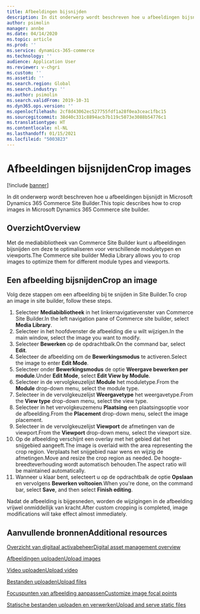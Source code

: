 ```yaml
---
title: Afbeeldingen bijsnijden
description: In dit onderwerp wordt beschreven hoe u afbeeldingen bijsnijdt in Microsoft Dynamics 365 Commerce Site Builder.
author: psimolin
manager: annbe
ms.date: 04/14/2020
ms.topic: article
ms.prod: ''
ms.service: dynamics-365-commerce
ms.technology: ''
audience: Application User
ms.reviewer: v-chgri
ms.custom: ''
ms.assetid: ''
ms.search.region: Global
ms.search.industry: ''
ms.author: psimolin
ms.search.validFrom: 2019-10-31
ms.dyn365.ops.version: ''
ms.openlocfilehash: 2cf8d43062ec527755fdf1a28f0ea3ceac1fbc15
ms.sourcegitcommit: 38d40c331c8894acb7b119c5073e3088b54776c1
ms.translationtype: HT
ms.contentlocale: nl-NL
ms.lasthandoff: 01/15/2021
ms.locfileid: "5003823"
---
```

# <a name="crop-images"></a><span data-ttu-id="59c02-103">Afbeeldingen bijsnijden</span><span class="sxs-lookup"><span data-stu-id="59c02-103">Crop images</span></span>

[!include [banner](includes/banner.md)]

<span data-ttu-id="59c02-104">In dit onderwerp wordt beschreven hoe u afbeeldingen bijsnijdt in Microsoft Dynamics 365 Commerce Site Builder.</span><span class="sxs-lookup"><span data-stu-id="59c02-104">This topic describes how to crop images in Microsoft Dynamics 365 Commerce site builder.</span></span>

## <a name="overview"></a><span data-ttu-id="59c02-105">Overzicht</span><span class="sxs-lookup"><span data-stu-id="59c02-105">Overview</span></span>

<span data-ttu-id="59c02-106">Met de mediabibliotheek van Commerce Site Builder kunt u afbeeldingen bijsnijden om deze te optimaliseren voor verschillende moduletypen en viewports.</span><span class="sxs-lookup"><span data-stu-id="59c02-106">The Commerce site builder Media Library allows you to crop images to optimize them for different module types and viewports.</span></span>

## <a name="crop-an-image"></a><span data-ttu-id="59c02-107">Een afbeelding bijsnijden</span><span class="sxs-lookup"><span data-stu-id="59c02-107">Crop an image</span></span>

<span data-ttu-id="59c02-108">Volg deze stappen om een afbeelding bij te snijden in Site Builder.</span><span class="sxs-lookup"><span data-stu-id="59c02-108">To crop an image in site builder, follow these steps.</span></span>

1. <span data-ttu-id="59c02-109">Selecteer **Mediabibliotheek** in het linkernavigatievenster van Commerce Site Builder.</span><span class="sxs-lookup"><span data-stu-id="59c02-109">In the left navigation pane of Commerce site builder, select **Media Library**.</span></span>
1. <span data-ttu-id="59c02-110">Selecteer in het hoofdvenster de afbeelding die u wilt wijzigen.</span><span class="sxs-lookup"><span data-stu-id="59c02-110">In the main window, select the image you want to modify.</span></span>
1. <span data-ttu-id="59c02-111">Selecteer **Bewerken** op de opdrachtbalk.</span><span class="sxs-lookup"><span data-stu-id="59c02-111">On the command bar, select **Edit**.</span></span>
1. <span data-ttu-id="59c02-112">Selecteer de afbeelding om de **Bewerkingsmodus** te activeren.</span><span class="sxs-lookup"><span data-stu-id="59c02-112">Select the image to enter **Edit Mode**.</span></span>
1. <span data-ttu-id="59c02-113">Selecteer onder **Bewerkingsmodus** de optie **Weergave bewerken per module**.</span><span class="sxs-lookup"><span data-stu-id="59c02-113">Under **Edit Mode**, select **Edit View by Module**.</span></span>
1. <span data-ttu-id="59c02-114">Selecteer in de vervolgkeuzelijst **Module** het moduletype.</span><span class="sxs-lookup"><span data-stu-id="59c02-114">From the **Module** drop-down menu, select the module type.</span></span>
1. <span data-ttu-id="59c02-115">Selecteer in de vervolgkeuzelijst **Weergavetype** het weergavetype.</span><span class="sxs-lookup"><span data-stu-id="59c02-115">From the **View type** drop-down menu, select the view type.</span></span>
1. <span data-ttu-id="59c02-116">Selecteer in het vervolgkeuzemenu **Plaatsing** een plaatsingsoptie voor de afbeelding.</span><span class="sxs-lookup"><span data-stu-id="59c02-116">From the **Placement** drop-down menu, select the image placement.</span></span>
1. <span data-ttu-id="59c02-117">Selecteer in de vervolgkeuzelijst **Viewport** de afmetingen van de viewport.</span><span class="sxs-lookup"><span data-stu-id="59c02-117">From the **Viewport** drop-down menu, select the viewport size.</span></span>
1. <span data-ttu-id="59c02-118">Op de afbeelding verschijnt een overlay met het gebied dat het snijgebied aangeeft.</span><span class="sxs-lookup"><span data-stu-id="59c02-118">The image is overlaid with the area representing the crop region.</span></span> <span data-ttu-id="59c02-119">Verplaats het snijgebied naar wens en wijzig de afmetingen.</span><span class="sxs-lookup"><span data-stu-id="59c02-119">Move and resize the crop region as needed.</span></span> <span data-ttu-id="59c02-120">De hoogte-breedteverhouding wordt automatisch behouden.</span><span class="sxs-lookup"><span data-stu-id="59c02-120">The aspect ratio will be maintained automatically.</span></span>
1. <span data-ttu-id="59c02-121">Wanneer u klaar bent, selecteert u op de opdrachtbalk de optie **Opslaan** en vervolgens **Bewerken voltooien**.</span><span class="sxs-lookup"><span data-stu-id="59c02-121">When you're done, on the command bar, select **Save**, and then select **Finish editing**.</span></span> 

<span data-ttu-id="59c02-122">Nadat de afbeelding is bijgesneden, worden de wijzigingen in de afbeelding vrijwel onmiddellijk van kracht.</span><span class="sxs-lookup"><span data-stu-id="59c02-122">After custom cropping is completed, image modifications will take effect almost immediately.</span></span>

## <a name="additional-resources"></a><span data-ttu-id="59c02-123">Aanvullende bronnen</span><span class="sxs-lookup"><span data-stu-id="59c02-123">Additional resources</span></span>

[<span data-ttu-id="59c02-124">Overzicht van digitaal activabeheer</span><span class="sxs-lookup"><span data-stu-id="59c02-124">Digital asset management overview</span></span>](dam-overview.md)

[<span data-ttu-id="59c02-125">Afbeeldingen uploaden</span><span class="sxs-lookup"><span data-stu-id="59c02-125">Upload images</span></span>](dam-upload-images.md)

[<span data-ttu-id="59c02-126">Video uploaden</span><span class="sxs-lookup"><span data-stu-id="59c02-126">Upload video</span></span>](dam-upload-video.md)

[<span data-ttu-id="59c02-127">Bestanden uploaden</span><span class="sxs-lookup"><span data-stu-id="59c02-127">Upload files</span></span>](dam-upload-files.md)

[<span data-ttu-id="59c02-128">Focuspunten van afbeelding aanpassen</span><span class="sxs-lookup"><span data-stu-id="59c02-128">Customize image focal points</span></span>](dam-custom-focal-point.md)

[<span data-ttu-id="59c02-129">Statische bestanden uploaden en verwerken</span><span class="sxs-lookup"><span data-stu-id="59c02-129">Upload and serve static files</span></span>](upload-serve-static-files.md)
